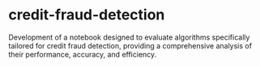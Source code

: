 # credit-fraud-detection
Development of a notebook designed to evaluate algorithms specifically tailored for credit fraud detection, providing a comprehensive analysis of their performance, accuracy, and efficiency.
